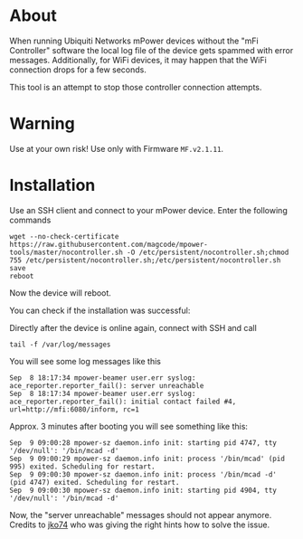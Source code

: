 # About
When running Ubiquiti Networks mPower devices without the "mFi Controller" software the local log file of the device gets spammed with error messages. Additionally, for WiFi devices, it may happen that the WiFi connection drops for a few seconds.

This tool is an attempt to stop those controller connection attempts.

# Warning
Use at your own risk!
Use only with Firmware `MF.v2.1.11`.

# Installation
Use an SSH client and connect to your mPower device.
Enter the following commands

```
wget --no-check-certificate https://raw.githubusercontent.com/magcode/mpower-tools/master/nocontroller.sh -O /etc/persistent/nocontroller.sh;chmod 755 /etc/persistent/nocontroller.sh;/etc/persistent/nocontroller.sh
save
reboot
```

Now the device will reboot.

You can check if the installation was successful:

Directly after the device is online again, connect with SSH and call

```
tail -f /var/log/messages
```

You will see some log messages like this

```
Sep  8 18:17:34 mpower-beamer user.err syslog: ace_reporter.reporter_fail(): server unreachable
Sep  8 18:17:34 mpower-beamer user.err syslog: ace_reporter.reporter_fail(): initial contact failed #4, url=http://mfi:6080/inform, rc=1
```

Approx. 3 minutes after booting you will see something like this:

```
Sep  9 09:00:28 mpower-sz daemon.info init: starting pid 4747, tty '/dev/null': '/bin/mcad -d'
Sep  9 09:00:29 mpower-sz daemon.info init: process '/bin/mcad' (pid 995) exited. Scheduling for restart.
Sep  9 09:00:30 mpower-sz daemon.info init: process '/bin/mcad -d' (pid 4747) exited. Scheduling for restart.
Sep  9 09:00:30 mpower-sz daemon.info init: starting pid 4904, tty '/dev/null': '/bin/mcad -d'
```

Now, the "server unreachable" messages should not appear anymore.
Credits to [jko74](https://community.ubnt.com/t5/mFi/Disable-controller-on-2-1-1/m-p/1121528#M10171) who was giving the right hints how to solve the issue.